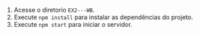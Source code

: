 1. Acesse o diretorio `EX2---WB`.
2. Execute `npm install` para instalar as dependências do projeto.
3. Execute `npm start` para iniciar o servidor.